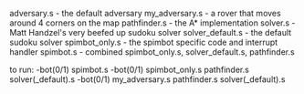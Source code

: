 adversary.s         - the default adversary
my_adversary.s      - a rover that moves around 4 corners on the map
pathfinder.s        - the A* implementation
solver.s            - Matt Handzel's very beefed up sudoku solver
solver_default.s    - the default sudoku solver
spimbot_only.s      - the spimbot specific code and interrupt handler
spimbot.s           - combined spimbot_only.s, solver_default.s, pathfinder.s

to run:
-bot(0/1) spimbot.s
-bot(0/1) spimbot_only.s pathfinder.s solver(_default).s
-bot(0/1) my_adversary.s pathfinder.s solver(_default).s